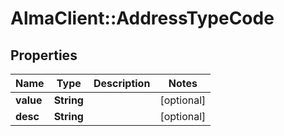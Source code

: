# AlmaClient::AddressTypeCode

## Properties
Name | Type | Description | Notes
------------ | ------------- | ------------- | -------------
**value** | **String** |  | [optional] 
**desc** | **String** |  | [optional] 


